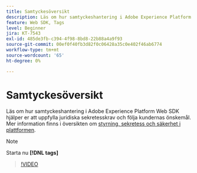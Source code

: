 ```yaml
---
title: Samtyckesöversikt
description: Läs om hur samtyckeshantering i Adobe Experience Platform Web SDK hjälper er att uppfylla juridiska sekretesskrav och följa kundernas önskemål.
feature: Web SDK, Tags
level: Beginner
jira: KT-7543
exl-id: 485de3fb-c394-4f98-8bd8-22b88a4a9f93
source-git-commit: 00ef0f40fb3d82f0c06428a35c0e402f46ab6774
workflow-type: tm+mt
source-wordcount: '65'
ht-degree: 0%

---
```


# Samtyckesöversikt

Läs om hur samtyckeshantering i Adobe Experience Platform Web SDK hjälper er att uppfylla juridiska sekretesskrav och följa kundernas önskemål. Mer information finns i översikten om [styrning, sekretess och säkerhet i plattformen](https://experienceleague.adobe.com/docs/experience-platform/landing/governance-privacy-security/overview.html?lang=en#consent).

>[!NOTE]
>
> Starta nu **[!DNL tags]**

>[!VIDEO](https://video.tv.adobe.com/v/332693/?learn=on)

